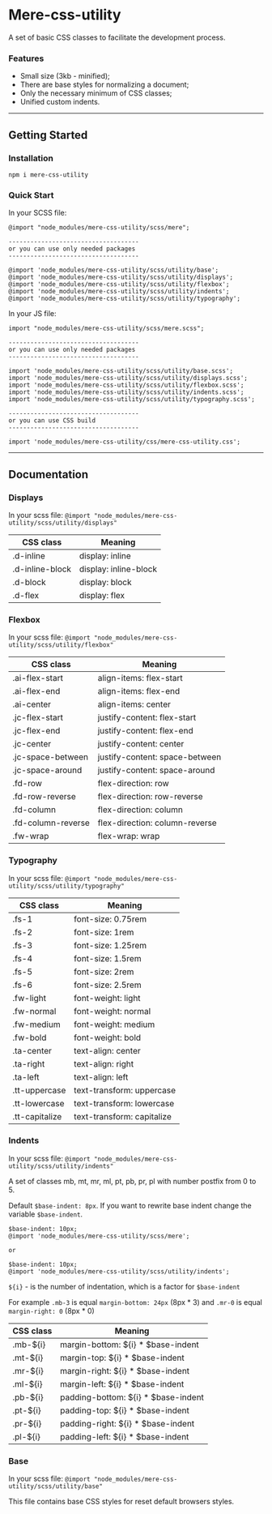 # Mere-css-utility

A set of basic CSS classes to facilitate the development process.

### Features

* Small size (3kb - minified);
* There are base styles for normalizing a document;
* Only the necessary minimum of CSS classes;
* Unified custom indents.

---

## Getting Started


### Installation

```console
npm i mere-css-utility
```

### Quick Start 

In your SCSS file:

```
@import "node_modules/mere-css-utility/scss/mere";

------------------------------------
or you can use only needed packages
------------------------------------

@import 'node_modules/mere-css-utility/scss/utility/base';
@import 'node_modules/mere-css-utility/scss/utility/displays';
@import 'node_modules/mere-css-utility/scss/utility/flexbox';
@import 'node_modules/mere-css-utility/scss/utility/indents';
@import 'node_modules/mere-css-utility/scss/utility/typography';
```

In your JS file:

```
import "node_modules/mere-css-utility/scss/mere.scss";

------------------------------------
or you can use only needed packages
------------------------------------

import 'node_modules/mere-css-utility/scss/utility/base.scss';
import 'node_modules/mere-css-utility/scss/utility/displays.scss';
import 'node_modules/mere-css-utility/scss/utility/flexbox.scss';
import 'node_modules/mere-css-utility/scss/utility/indents.scss';
import 'node_modules/mere-css-utility/scss/utility/typography.scss';

------------------------------------
or you can use CSS build
------------------------------------

import 'node_modules/mere-css-utility/css/mere-css-utility.css';
```

---

## Documentation

### Displays

In your scss file: `@import "node_modules/mere-css-utility/scss/utility/displays"`

CSS class  | Meaning
------------- | -------------
.d-inline  | display: inline
.d-inline-block  | display: inline-block
.d-block  | display: block
.d-flex  | display: flex

### Flexbox

In your scss file: `@import "node_modules/mere-css-utility/scss/utility/flexbox"`

CSS class  | Meaning
------------- | -------------
.ai-flex-start  | align-items: flex-start
.ai-flex-end  | align-items: flex-end
.ai-center  | align-items: center
.jc-flex-start  | justify-content: flex-start
.jc-flex-end  | justify-content: flex-end
.jc-center  | justify-content: center
.jc-space-between  | justify-content: space-between
.jc-space-around  | justify-content: space-around
.fd-row  | flex-direction: row
.fd-row-reverse  | flex-direction: row-reverse
.fd-column  | flex-direction: column
.fd-column-reverse  | flex-direction: column-reverse
.fw-wrap  | flex-wrap: wrap

### Typography

In your scss file: `@import "node_modules/mere-css-utility/scss/utility/typography"`

CSS class  | Meaning
------------- | -------------
.fs-1  | font-size: 0.75rem
.fs-2  | font-size: 1rem
.fs-3  | font-size: 1.25rem
.fs-4  | font-size: 1.5rem
.fs-5  | font-size: 2rem
.fs-6  | font-size: 2.5rem
.fw-light  | font-weight: light
.fw-normal  | font-weight: normal
.fw-medium  | font-weight: medium
.fw-bold  | font-weight: bold
.ta-center  | text-align: center
.ta-right  | text-align: right
.ta-left  | text-align: left
.tt-uppercase  | text-transform: uppercase
.tt-lowercase  | text-transform: lowercase
.tt-capitalize  | text-transform: capitalize

### Indents

In your scss file: `@import "node_modules/mere-css-utility/scss/utility/indents"`  

A set of classes mb, mt, mr, ml, pt, pb, pr, pl with number postfix from 0 to 5.  

Default `$base-indent: 8px`. If you want to rewrite base indent change the variable `$base-indent`.  

```
$base-indent: 10px;
@import 'node_modules/mere-css-utility/scss/mere';

or 

$base-indent: 10px;
@import 'node_modules/mere-css-utility/scss/utility/indents';
```

`${i}` - is the number of indentation, which is a factor for `$base-indent`  

For example `.mb-3` is equal `margin-bottom: 24px` (8px * 3) and `.mr-0` is equal `margin-right: 0` (8px * 0)

CSS class  | Meaning
------------- | -------------
.mb-${i}  | margin-bottom: ${i} * $base-indent
.mt-${i}  | margin-top: ${i} * $base-indent
.mr-${i}  | margin-right: ${i} * $base-indent
.ml-${i}  | margin-left: ${i} * $base-indent
.pb-${i}  | padding-bottom: ${i} * $base-indent
.pt-${i}  | padding-top: ${i} * $base-indent
.pr-${i}  | padding-right: ${i} * $base-indent
.pl-${i}  | padding-left: ${i} * $base-indent

### Base

In your scss file: `@import "node_modules/mere-css-utility/scss/utility/base"`  

This file contains base CSS styles for reset default browsers styles.

